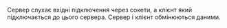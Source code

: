 Сервер слухає вхідні підключення через сокети, а клієнт який підключається до цього сервера. Сервер і клієнт обмінюються даними.
